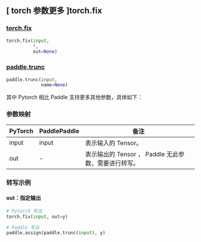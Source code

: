 ## [ torch 参数更多 ]torch.fix
### [torch.fix](https://pytorch.org/docs/stable/generated/torch.fix.html?highlight=torch+fix#torch.fix)

```python
torch.fix(input,
          *,
          out=None)
```

### [paddle.trunc](https://www.paddlepaddle.org.cn/documentation/docs/zh/api/paddle/trunc_cn.html)

```python
paddle.trunc(input,
             name=None)
```

其中 Pytorch 相比 Paddle 支持更多其他参数，具体如下：
### 参数映射
| PyTorch       | PaddlePaddle | 备注                                                   |
| ------------- | ------------ | ------------------------------------------------------ |
|   input       |  input  | 表示输入的 Tensor。  |
|  out  | - |  表示输出的 Tensor ， Paddle 无此参数，需要进行转写。    |

### 转写示例
#### out：指定输出
```python
# Pytorch 写法
torch.fix(input, out=y)

# Paddle 写法
paddle.assign(paddle.trunc(input), y)
```
